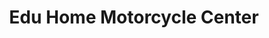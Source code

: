 ---
title: "Edu Home Motorcycle Center"
url: /tandag-city/edu-home-motorcycle-center/
shop: Motorrad
---